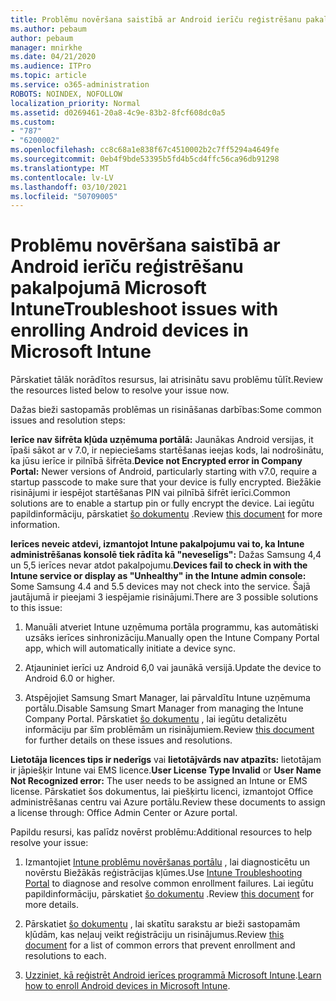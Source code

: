 ```yaml
---
title: Problēmu novēršana saistībā ar Android ierīču reģistrēšanu pakalpojumā Microsoft Intune
ms.author: pebaum
author: pebaum
manager: mnirkhe
ms.date: 04/21/2020
ms.audience: ITPro
ms.topic: article
ms.service: o365-administration
ROBOTS: NOINDEX, NOFOLLOW
localization_priority: Normal
ms.assetid: d0269461-20a8-4c9e-83b2-8fcf608dc0a5
ms.custom:
- "787"
- "6200002"
ms.openlocfilehash: cc8c68a1e838f67c4510002b2c7ff5294a4649fe
ms.sourcegitcommit: 0eb4f9bde53395b5fd4b5cd4ffc56ca96db91298
ms.translationtype: MT
ms.contentlocale: lv-LV
ms.lasthandoff: 03/10/2021
ms.locfileid: "50709005"
---
```

# <a name="troubleshoot-issues-with-enrolling-android-devices-in-microsoft-intune"></a><span data-ttu-id="6ea59-102">Problēmu novēršana saistībā ar Android ierīču reģistrēšanu pakalpojumā Microsoft Intune</span><span class="sxs-lookup"><span data-stu-id="6ea59-102">Troubleshoot issues with enrolling Android devices in Microsoft Intune</span></span>

<span data-ttu-id="6ea59-103">Pārskatiet tālāk norādītos resursus, lai atrisinātu savu problēmu tūlīt.</span><span class="sxs-lookup"><span data-stu-id="6ea59-103">Review the resources listed below to resolve your issue now.</span></span>
  
<span data-ttu-id="6ea59-104">Dažas bieži sastopamās problēmas un risināšanas darbības:</span><span class="sxs-lookup"><span data-stu-id="6ea59-104">Some common issues and resolution steps:</span></span>
  
 <span data-ttu-id="6ea59-105">**Ierīce nav šifrēta kļūda uzņēmuma portālā:** Jaunākas Android versijas, it īpaši sākot ar v 7.0, ir nepieciešams startēšanas ieejas kods, lai nodrošinātu, ka jūsu ierīce ir pilnībā šifrēta.</span><span class="sxs-lookup"><span data-stu-id="6ea59-105">**Device not Encrypted error in Company Portal:** Newer versions of Android, particularly starting with v7.0, require a startup passcode to make sure that your device is fully encrypted.</span></span> <span data-ttu-id="6ea59-106">Biežākie risinājumi ir iespējot startēšanas PIN vai pilnībā šifrēt ierīci.</span><span class="sxs-lookup"><span data-stu-id="6ea59-106">Common solutions are to enable a startup pin or fully encrypt the device.</span></span> <span data-ttu-id="6ea59-107">Lai iegūtu papildinformāciju, pārskatiet [šo dokumentu](https://docs.microsoft.com/intune-user-help/your-device-appears-encrypted-but-cp-says-otherwise-android) .</span><span class="sxs-lookup"><span data-stu-id="6ea59-107">Review [this document](https://docs.microsoft.com/intune-user-help/your-device-appears-encrypted-but-cp-says-otherwise-android) for more information.</span></span>
  
 <span data-ttu-id="6ea59-108">**Ierīces neveic atdevi, izmantojot Intune pakalpojumu vai to, ka Intune administrēšanas konsolē tiek rādīta kā "neveselīgs":** Dažas Samsung 4,4 un 5,5 ierīces nevar atdot pakalpojumu.</span><span class="sxs-lookup"><span data-stu-id="6ea59-108">**Devices fail to check in with the Intune service or display as "Unhealthy" in the Intune admin console:** Some Samsung 4.4 and 5.5 devices may not check into the service.</span></span> <span data-ttu-id="6ea59-109">Šajā jautājumā ir pieejami 3 iespējamie risinājumi.</span><span class="sxs-lookup"><span data-stu-id="6ea59-109">There are 3 possible solutions to this issue:</span></span>
  
1. <span data-ttu-id="6ea59-110">Manuāli atveriet Intune uzņēmuma portāla programmu, kas automātiski uzsāks ierīces sinhronizāciju.</span><span class="sxs-lookup"><span data-stu-id="6ea59-110">Manually open the Intune Company Portal app, which will automatically initiate a device sync.</span></span>

2. <span data-ttu-id="6ea59-111">Atjauniniet ierīci uz Android 6,0 vai jaunākā versijā.</span><span class="sxs-lookup"><span data-stu-id="6ea59-111">Update the device to Android 6.0 or higher.</span></span>

3. <span data-ttu-id="6ea59-112">Atspējojiet Samsung Smart Manager, lai pārvaldītu Intune uzņēmuma portālu.</span><span class="sxs-lookup"><span data-stu-id="6ea59-112">Disable Samsung Smart Manager from managing the Intune Company Portal.</span></span> <span data-ttu-id="6ea59-113">Pārskatiet [šo dokumentu](https://docs.microsoft.com/troubleshoot/mem/intune/troubleshoot-device-enrollment-in-intune#devices-fail-to-check-in-with-the-intune-service-and-display-as-unhealthy-in-the-intune-admin-console) , lai iegūtu detalizētu informāciju par šīm problēmām un risinājumiem.</span><span class="sxs-lookup"><span data-stu-id="6ea59-113">Review [this document](https://docs.microsoft.com/troubleshoot/mem/intune/troubleshoot-device-enrollment-in-intune#devices-fail-to-check-in-with-the-intune-service-and-display-as-unhealthy-in-the-intune-admin-console) for further details on these issues and resolutions.</span></span>

 <span data-ttu-id="6ea59-114">**Lietotāja licences tips ir nederīgs** vai **lietotājvārds nav atpazīts:** lietotājam ir jāpiešķir Intune vai EMS licence.</span><span class="sxs-lookup"><span data-stu-id="6ea59-114">**User License Type Invalid** or **User Name Not Recognized error:** The user needs to be assigned an Intune or EMS license.</span></span> <span data-ttu-id="6ea59-115">Pārskatiet šos dokumentus, lai piešķirtu licenci, izmantojot Office administrēšanas centru vai Azure portālu.</span><span class="sxs-lookup"><span data-stu-id="6ea59-115">Review these documents to assign a license through: Office Admin Center or Azure portal.</span></span>
  
<span data-ttu-id="6ea59-116">Papildu resursi, kas palīdz novērst problēmu:</span><span class="sxs-lookup"><span data-stu-id="6ea59-116">Additional resources to help resolve your issue:</span></span>
  
1. <span data-ttu-id="6ea59-117">Izmantojiet [Intune problēmu novēršanas portālu](https://devicemanagement.microsoft.com/#blade/Microsoft_Intune_DeviceSettings/TroubleshootBlade) , lai diagnosticētu un novērstu Biežākās reģistrācijas kļūmes.</span><span class="sxs-lookup"><span data-stu-id="6ea59-117">Use [Intune Troubleshooting Portal](https://devicemanagement.microsoft.com/#blade/Microsoft_Intune_DeviceSettings/TroubleshootBlade) to diagnose and resolve common enrollment failures.</span></span> <span data-ttu-id="6ea59-118">Lai iegūtu papildinformāciju, pārskatiet [šo dokumentu](https://docs.microsoft.com/intune/help-desk-operators) .</span><span class="sxs-lookup"><span data-stu-id="6ea59-118">Review [this document](https://docs.microsoft.com/intune/help-desk-operators) for more details.</span></span>

2. <span data-ttu-id="6ea59-119">Pārskatiet [šo dokumentu](https://docs.microsoft.com/troubleshoot/mem/intune/troubleshoot-device-enrollment-in-intune) , lai skatītu sarakstu ar bieži sastopamām kļūdām, kas neļauj veikt reģistrāciju un risinājumus.</span><span class="sxs-lookup"><span data-stu-id="6ea59-119">Review [this document](https://docs.microsoft.com/troubleshoot/mem/intune/troubleshoot-device-enrollment-in-intune) for a list of common errors that prevent enrollment and resolutions to each.</span></span>

3. <span data-ttu-id="6ea59-120">[Uzziniet, kā reģistrēt Android ierīces programmā Microsoft Intune](https://docs.microsoft.com/intune/android-enroll).</span><span class="sxs-lookup"><span data-stu-id="6ea59-120">[Learn how to enroll Android devices in Microsoft Intune](https://docs.microsoft.com/intune/android-enroll).</span></span>
